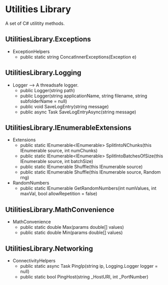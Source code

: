 ﻿# Utilities Library

A set of C# utilitity methods.

## UtilitiesLibrary.Exceptions
  * ExceptionHelpers
    * public static string ConcatInnerExceptions(Exception e)

## UtilitiesLibrary.Logging
  * Logger --> A threadsafe logger.
    * public Logger(string path)
    * public Logger(string applicationName, string filename, string subfolderName = null)
    * public void SaveLogEntry(string message)
    * public async Task SaveLogEntryAsync(string message)

## UtilitiesLibrary.IEnumerableExtensions
  * Extensions
    * public static IEnumerable<IEnumerable<T>> SplitIntoNChunks<T>(this IEnumerable<T> source, int numChunks)
    * public static IEnumerable<IEnumerable<T>> SplitIntoBatchesOfSize<T>(this IEnumerable<T> source, int batchSize)
    * public static IEnumerable<T> Shuffle<T>(this IEnumerable<T> source)
    * public static IEnumerable<T> Shuffle<T>(this IEnumerable<T> source, Random rng)
  * RandomNumbers
    * public static IEnumerable<int> GetRandomNumbers(int numValues, int maxVal, bool allowRepetition = false)

## UtilitiesLibrary.MathConvenience
  * MathConvenience
      * public static double Max(params double[] values)
      * public static double Min(params double[] values)    
## UtilitiesLibrary.Networking
  * ConnectivityHelpers
    * public static async Task<IPStatus> PingIp(string ip, Logging.Logger logger = null)
    * public static bool PingHost(string _HostURI, int _PortNumber)